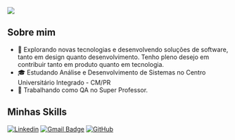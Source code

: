 ![](https://komarev.com/ghpvc/?username=marcodev1x&color=006bed)

## Sobre mim

- 🤔 Explorando novas tecnologias e desenvolvendo soluções de software, tanto em design quanto desenvolvimento. Tenho pleno desejo em contribuir tanto em produto quanto em tecnologia.
- 🎓 Estudando Análise e Desenvolvimento de Sistemas no Centro Universitário Integrado - CM/PR
- 💼 Trabalhando como QA no Super Professor.
## Minhas Skills

[![Linkedin](https://img.shields.io/badge/-Marco-blue?style=flat-square&logo=Linkedin&logoColor=white&link=https://www.linkedin.com/in/marco-antonio-203b13263/)](https://www.linkedin.com/in/marco-antonio-203b13263/)
[![Gmail Badge](https://img.shields.io/badge/-contatomarcodev@gmail.com-006bed?style=flat-square&logo=Gmail&logoColor=white&link=mailto:contatomarcodev@gmail.com)](mailto:contatomarcodev@gmail.com)
[![GitHub](https://img.shields.io/github/followers/marcodev1x?label=follow&style=social)](https://github.com/marcodev1x)

